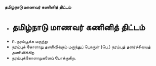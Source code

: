 **தமிழ்நாடு மாணவர் கணினித் திட்டம்**
- # தமிழ்நாடு மாணவர் கணினித் திட்டம்
- n. நரம்பூக்க மருந்து
- நரம்புக் கோளாறு தணிவிக்கும் மருந்துப் பொருள் (பெ.) நரம்புத் தளர்ச்சியைத் தணிவிக்கிற
- நரம்புக்கோளாறுகளைப் போக்குகிற.

